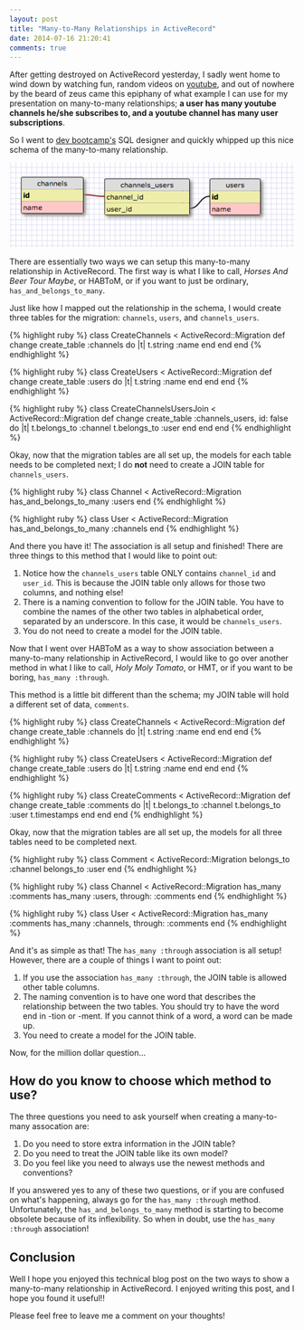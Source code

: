 ```yaml
---
layout: post
title: "Many-to-Many Relationships in ActiveRecord"
date: 2014-07-16 21:20:41
comments: true
---
```


After getting destroyed on ActiveRecord yesterday, I sadly went home to wind down by watching fun, random videos on [youtube](https://www.youtube.com), and out of nowhere by the beard of zeus came this epiphany of what example I can use for my presentation on many-to-many relationships; **a user has many youtube channels he/she subscribes to, and a youtube channel has many user subscriptions**.

So I went to [dev bootcamp's](https://socrates.devbootcamp.com/sql) SQL designer and quickly whipped up this nice schema of the many-to-many relationship.

![alt text](/assets/img/many-to-many.jpg "Many youtube channels & many users")

There are essentially two ways we can setup this many-to-many relationship in ActiveRecord. The first way is what I like to call, *Horses And Beer Tour Maybe*, or HABToM, or if you want to just be ordinary, ```has_and_belongs_to_many```.

Just like how I mapped out the relationship in the schema, I would create three tables for the migration: ```channels```, ```users```, and ```channels_users```.

{% highlight ruby %}
class CreateChannels < ActiveRecord::Migration
  def change
    create_table :channels do |t|
      t.string :name
    end
  end
end
{% endhighlight %}

{% highlight ruby %}
class CreateUsers < ActiveRecord::Migration
  def change
    create_table :users do |t|
      t.string :name
    end
  end
end
{% endhighlight %}

{% highlight ruby %}
class CreateChannelsUsersJoin < ActiveRecord::Migration
  def change
    create_table :channels_users, id: false do |t|
      t.belongs_to :channel
      t.belongs_to :user
    end
  end
end
{% endhighlight %}


Okay, now that the migration tables are all set up, the models for each table needs to be completed next; I do **not** need to create a JOIN table for ```channels_users```.

{% highlight ruby %}
class Channel < ActiveRecord::Migration
  has_and_belongs_to_many :users
end
{% endhighlight %}

{% highlight ruby %}
class User < ActiveRecord::Migration
  has_and_belongs_to_many :channels
end
{% endhighlight %}


And there you have it! The association is all setup and finished! There are three things to this method that I would like to point out:

  1. Notice how the ```channels_users``` table ONLY contains ```channel_id``` and ```user_id```. This is because the JOIN table only allows for those two columns, and nothing else!
  2. There is a naming convention to follow for the JOIN table. You have to combine the names of the other two tables in alphabetical order, separated by an underscore. In this case, it would be ```channels_users```.
  3. You do not need to create a model for the JOIN table.


Now that I went over HABToM as a way to show association between a many-to-many relationship in ActiveRecord, I would like to go over another method in what I like to call, *Holy Moly Tomato*, or HMT, or if you want to be boring, ```has_many :through```.

This method is a little bit different than the schema; my JOIN table will hold a different set of data, ```comments```.

{% highlight ruby %}
class CreateChannels < ActiveRecord::Migration
  def change
    create_table :channels do |t|
      t.string :name
    end
  end
end
{% endhighlight %}

{% highlight ruby %}
class CreateUsers < ActiveRecord::Migration
  def change
    create_table :users do |t|
      t.string :name
    end
  end
end
{% endhighlight %}

{% highlight ruby %}
class CreateComments < ActiveRecord::Migration
  def change
    create_table :comments do |t|
      t.belongs_to :channel
      t.belongs_to :user
      t.timestamps
    end
  end
end
{% endhighlight %}


Okay, now that the migration tables are all set up, the models for all three tables need to be completed next.

{% highlight ruby %}
class Comment < ActiveRecord::Migration
  belongs_to :channel
  belongs_to :user
end
{% endhighlight %}

{% highlight ruby %}
class Channel < ActiveRecord::Migration
  has_many :comments
  has_many :users, through: :comments
end
{% endhighlight %}

{% highlight ruby %}
class User < ActiveRecord::Migration
  has_many :comments
  has_many :channels, through: :comments
end
{% endhighlight %}


And it's as simple as that! The ```has_many :through``` association is all setup! However, there are a couple of things I want to point out:

  1. If you use the association ```has_many :through```, the JOIN table is allowed other table columns.
  2. The naming convention is to have one word that describes the relationship between the two tables. You should try to have the word end in -tion or -ment. If you cannot think of a word, a word can be made up.
  3. You need to create a model for the JOIN table.

Now, for the million dollar question...

## How do you know to choose which method to use?

The three questions you need to ask yourself when creating a many-to-many assocation are:

  1. Do you need to store extra information in the JOIN table?
  2. Do you need to treat the JOIN table like its own model?
  3. Do you feel like you need to always use the newest methods and conventions?


If you answered yes to any of these two questions, or if you are confused on what's happening, always go for the ```has_many :through``` method. Unfortunately, the ```has_and_belongs_to_many``` method is starting to become obsolete because of its inflexibility. So when in doubt, use the ```has_many :through``` association!


## Conclusion

Well I hope you enjoyed this technical blog post on the two ways to show a many-to-many relationship in ActiveRecord. I enjoyed writing this post, and I hope you found it useful!!

Please feel free to leave me a comment on your thoughts!